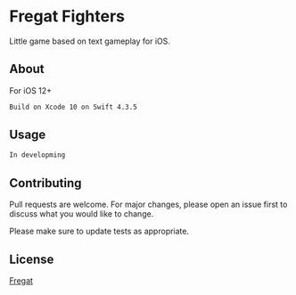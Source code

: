 # Fregat Fighters

Little game based on text gameplay for iOS.

## About

For iOS 12+

```bash
Build on Xcode 10 on Swift 4.3.5
```

## Usage

```python
In developming
```

## Contributing
Pull requests are welcome. For major changes, please open an issue first to discuss what you would like to change.

Please make sure to update tests as appropriate.

## License
[Fregat](https://fregat.com/)
